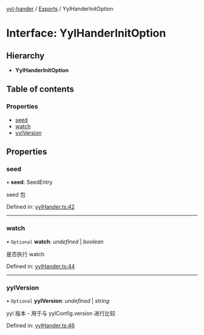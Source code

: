 [yyl-hander](../README.md) / [Exports](../modules.md) / YylHanderInitOption

# Interface: YylHanderInitOption

## Hierarchy

* **YylHanderInitOption**

## Table of contents

### Properties

- [seed](yylhanderinitoption.md#seed)
- [watch](yylhanderinitoption.md#watch)
- [yylVersion](yylhanderinitoption.md#yylversion)

## Properties

### seed

• **seed**: SeedEntry

seed 包

Defined in: [yylHander.ts:42](https://github.com/jackness1208/yyl-hander/blob/303fcf0/src/yylHander.ts#L42)

___

### watch

• `Optional` **watch**: *undefined* \| *boolean*

是否执行 watch

Defined in: [yylHander.ts:44](https://github.com/jackness1208/yyl-hander/blob/303fcf0/src/yylHander.ts#L44)

___

### yylVersion

• `Optional` **yylVersion**: *undefined* \| *string*

yyl 版本 - 用于与 yylConfig.version 进行比较

Defined in: [yylHander.ts:46](https://github.com/jackness1208/yyl-hander/blob/303fcf0/src/yylHander.ts#L46)

